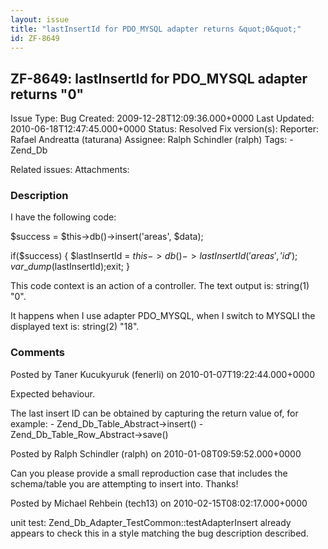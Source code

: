 ```yaml
---
layout: issue
title: "lastInsertId for PDO_MYSQL adapter returns &quot;0&quot;"
id: ZF-8649
---
```


ZF-8649: lastInsertId for PDO\_MYSQL adapter returns "0"
--------------------------------------------------------

 Issue Type: Bug Created: 2009-12-28T12:09:36.000+0000 Last Updated: 2010-06-18T12:47:45.000+0000 Status: Resolved Fix version(s): 
 Reporter:  Rafael Andreatta (taturana)  Assignee:  Ralph Schindler (ralph)  Tags: - Zend\_Db
 
 Related issues: 
 Attachments: 
### Description

I have the following code:

$success = $this->db()->insert('areas', $data);

if($success) { $lastInsertId = $this->db()->lastInsertId('areas', 'id'); var\_dump($lastInsertId);exit; }

This code context is an action of a controller. The text output is: string(1) "0".

It happens when I use adapter PDO\_MYSQL, when I switch to MYSQLI the displayed text is: string(2) "18".

 

 

### Comments

Posted by Taner Kucukyuruk (fenerli) on 2010-01-07T19:22:44.000+0000

Expected behaviour.

The last insert ID can be obtained by capturing the return value of, for example: - Zend\_Db\_Table\_Abstract->insert() - Zend\_Db\_Table\_Row\_Abstract->save()

 

 

Posted by Ralph Schindler (ralph) on 2010-01-08T09:59:52.000+0000

Can you please provide a small reproduction case that includes the schema/table you are attempting to insert into. Thanks!

 

 

Posted by Michael Rehbein (tech13) on 2010-02-15T08:02:17.000+0000

unit test: Zend\_Db\_Adapter\_TestCommon::testAdapterInsert already appears to check this in a style matching the bug description described.

 

 